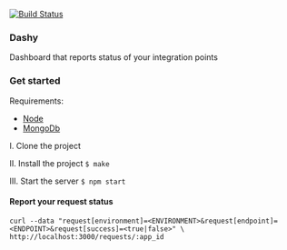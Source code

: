 [![Build Status](https://snap-ci.com/thoughtworks/dashy/branch/master/build_image)](https://snap-ci.com/thoughtworks/dashy/branch/master)

### Dashy

Dashboard that reports status of your integration points


### Get started

Requirements:
* [Node](http://nodejs.org/)
* [MongoDb](http://docs.mongodb.org/manual/installation/)

I. Clone the project

II. Install the project `$ make`

III. Start the server `$ npm start`

#### Report your request status

    curl --data "request[environment]=<ENVIRONMENT>&request[endpoint]=<ENDPOINT>&request[success]=<true|false>" \
    http://localhost:3000/requests/:app_id
